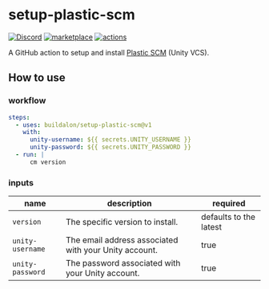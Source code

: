 # setup-plastic-scm

[![Discord](https://img.shields.io/discord/939721153688264824.svg?label=&logo=discord&logoColor=ffffff&color=7389D8&labelColor=6A7EC2)](https://discord.gg/VM9cWJ9rjH) [![marketplace](https://img.shields.io/static/v1?label=&labelColor=505050&message=Buildalon%20Actions&color=FF1E6F&logo=github-actions&logoColor=0076D6)](https://github.com/marketplace?query=buildalon) [![actions](https://github.com/buildalon/setup-plastic-scm/actions/workflows/validate.yml/badge.svg?branch=main&event=push)](https://github.com/buildalon/setup-plastic-scm/actions/workflows/validate.yml)

A GitHub action to setup and install [Plastic SCM](https://www.plasticscm.com) (Unity VCS).

## How to use

### workflow

```yaml
steps:
  - uses: buildalon/setup-plastic-scm@v1
    with:
      unity-username: ${{ secrets.UNITY_USERNAME }}
      unity-password: ${{ secrets.UNITY_PASSWORD }}
  - run: |
      cm version
```

### inputs

| name | description | required |
| ---- | ----------- | -------- |
| `version` | The specific version to install. | defaults to the latest |
| `unity-username` | The email address associated with your Unity account. | true |
| `unity-password` | The password associated with your Unity account. | true |
